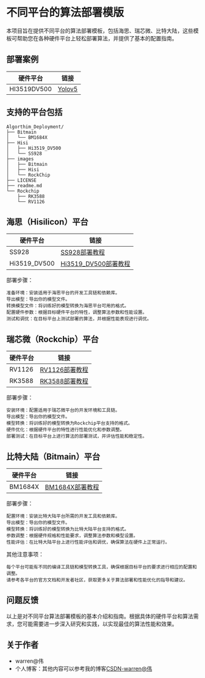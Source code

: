 # 不同平台的算法部署模版
本项目旨在提供不同平台的算法部署模板，包括海思、瑞芯微、比特大陆，这些模板可帮助您在各种硬件平台上轻松部署算法，并提供了基本的配置指南。

## 部署案例
| 硬件平台        | 链接                                         |
|----------------|----------------------------------------------|
| HI3519DV500         | [Yolov5]() |

## 支持的平台包括
```
Algorthim_Deployment/
├── Bitmain
│   └── BM1684X
├── Hisi
│   ├── Hi3519_DV500
│   └── SS928
├── images
│   ├── Bitmain
│   ├── Hisi
│   └── RockChip
├── LICENSE
├── readme.md
└── Rockchip
    ├── RK3588
    └── RV1126
```

## 海思（Hisilicon）平台

| 硬件平台        | 链接                                         |
|----------------|----------------------------------------------|
| SS928          | [SS928部署教程](https://gitee.com/warren-wei/Algorithm-deployment-template-of-each-platform/tree/master/Hisi/SS928) |
| Hi3519_DV500  | [Hi3519_DV500部署教程](https://gitee.com/warren-wei/Algorithm-deployment-template-of-each-platform/tree/master/Hisi/Hi3519_DV500) |


部署步骤：

    准备环境：安装适用于海思平台的开发工具链和依赖库。
    导出模型：导出你的模型文件。
    转换模型文件：将训练好的模型转换为海思平台可用的格式。
    配置硬件参数：根据目标硬件平台的特性，调整算法参数和性能设置。
    测试和调优：在目标平台上测试部署的算法，并根据性能表现进行调优。

## 瑞芯微（Rockchip）平台
| 硬件平台        | 链接                                         |
|----------------|----------------------------------------------|
| RV1126          | [RV1126部署教程](https://gitee.com/warren-wei/Algorithm-deployment-template-of-each-platform/tree/master/Rockchip/RV1126) |
| RK3588  | [RK3588部署教程](https://gitee.com/warren-wei/Algorithm-deployment-template-of-each-platform/tree/master/Rockchip/RK3588) 

部署步骤：

    安装环境：配置适用于瑞芯微平台的开发环境和工具链。
    导出模型：导出你的模型文件。
    模型转换：将训练好的模型转换为Rockchip平台支持的格式。
    硬件优化：根据硬件平台的特性进行性能优化和参数调整。
    部署测试：在目标平台上进行算法的部署测试，并评估性能和稳定性。

## 比特大陆（Bitmain）平台
| 硬件平台        | 链接                                         |
|----------------|----------------------------------------------|
| BM1684X          | [BM1684X部署教程](https://gitee.com/warren-wei/Algorithm-deployment-template-of-each-platform/tree/master/Bitmain/BM1684X) |

部署步骤：

    配置环境：安装比特大陆平台所需的开发工具和依赖库。
    导出模型：导出你的模型文件。
    模型转换：将训练好的模型转换为比特大陆平台支持的格式。
    参数调整：根据硬件规格和性能要求，调整算法参数和模型设置。
    性能评估：在比特大陆平台上进行性能评估和调优，确保算法在硬件上正常运行。

其他注意事项：

    每个平台可能有不同的编译工具链和模型转换工具，确保根据目标平台的要求进行相应的配置和调整。
    请参考各平台的官方文档和开发者社区，获取更多关于算法部署和性能优化的指导和建议。

## 问题反馈
以上是对不同平台算法部署模板的基本介绍和指南。根据具体的硬件平台和算法需求，您可能需要进一步深入研究和实践，以实现最佳的算法性能和效果。
 
## 关于作者
* warren@伟
* 个人博客：其他内容可以参考我的博客[CSDN-warren@伟](https://blog.csdn.net/warren103098?type=blog)

